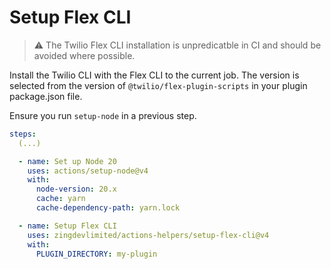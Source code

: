 # Setup Flex CLI

> ⚠️ The Twilio Flex CLI installation is unpredicatble in CI and should be avoided where possible.

Install the Twilio CLI with the Flex CLI to the current job. The version is selected from the version of `@twilio/flex-plugin-scripts` in your plugin package.json file.

Ensure you run `setup-node` in a previous step.

```yaml
steps:
  (...)

  - name: Set up Node 20
    uses: actions/setup-node@v4
    with:
      node-version: 20.x
      cache: yarn
      cache-dependency-path: yarn.lock

  - name: Setup Flex CLI
    uses: zingdevlimited/actions-helpers/setup-flex-cli@v4
    with:
      PLUGIN_DIRECTORY: my-plugin
```
